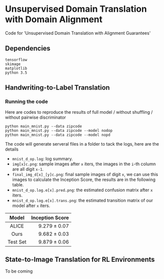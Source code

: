 # Unsupervised Domain Translation with Domain Alignment

Code for 'Unsupervised Domain Translation with Alignment Guarantees'

## Dependencies

```
tensorflow
skimage
matplotlib
python 3.5
```

## Handwriting-to-Label Translation

### Running the code

Here are codes to reproduce the results of full model / without shuffling / without pairwise discriminator

```
python main_mnist.py --data zipcode
python main_mnist.py --data zipcode --model nodop
python main_mnist.py --data zipcode --model nopd
```

The code will generate serveral files in a folder to tack the logs, here are the details

- `mnist_d_op.log`: log summary.
- `img[x]c.png`: sample images after `x` iters, the images in the `i`-th column are all digit `x-1`.
- `final_img_d[x]_[y]c.png`: final sample images of digit `x`, we can use this images to calculate the Inception Score, the results are in the following table.
- `mnist_d_op.log.e[x].pred.png`: the estimated confusion matrix after `x` iters.
- `mnist_d_op.log.e[x].trans.png`: the estimated transition matrix of our model after `x` iters.

| Model    | Inception Score  |
|:--------:| ----------------:|
| ALICE    | $9.279 \pm 0.07$ |
| Ours     | $9.682 \pm 0.03$ |
| Test Set | $9.879 \pm 0.06$ |

## State-to-Image Translation for RL Environments

To be coming

